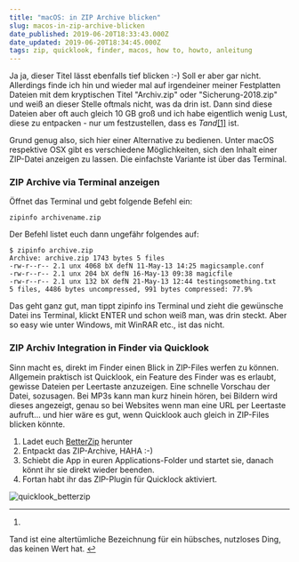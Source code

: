 ```yaml
---
title: "macOS: in ZIP Archive blicken"
slug: macos-in-zip-archive-blicken
date_published: 2019-06-20T18:33:43.000Z
date_updated: 2019-06-20T18:34:45.000Z
tags: zip, quicklook, finder, macos, how to, howto, anleitung
---
```


Ja ja, dieser Titel lässt ebenfalls tief blicken :-) Soll er aber gar nicht. Allerdings finde ich hin und wieder mal auf irgendeiner meiner Festplatten Dateien mit dem kryptischen Titel "Archiv.zip" oder "Sicherung-2018.zip" und weiß an dieser Stelle oftmals nicht, was da drin ist. Dann sind diese Dateien aber oft auch gleich 10 GB groß und ich habe eigentlich wenig Lust, diese zu entpacken - nur um festzustellen, dass es *Tand*[[1]](#fn1) ist.

Grund genug also, sich hier einer Alternative zu bedienen. Unter macOS respektive OSX gibt es verschiedene Möglichkeiten, sich den Inhalt einer ZIP-Datei anzeigen zu lassen. Die einfachste Variante ist über das Terminal.

### ZIP Archive via Terminal anzeigen

Öffnet das Terminal und gebt folgende Befehl ein:

`zipinfo archivename.zip`

Der Befehl listet euch dann ungefähr folgendes auf:

    $ zipinfo archive.zip
    Archive: archive.zip 1743 bytes 5 files
    -rw-r--r-- 2.1 unx 4068 bX defN 11-May-13 14:25 magicsample.conf
    -rw-r--r-- 2.1 unx 204 bX defN 16-May-13 09:38 magicfile
    -rw-r--r-- 2.1 unx 132 bX defN 21-May-13 12:44 testingsomething.txt
    5 files, 4486 bytes uncompressed, 991 bytes compressed: 77.9%
    

Das geht ganz gut, man tippt zipinfo ins Terminal und zieht die gewünsche Datei ins Terminal, klickt ENTER und schon weiß man, was drin steckt. Aber so easy wie unter Windows, mit WinRAR etc., ist das nicht.

### ZIP Archiv Integration in Finder via Quicklook

Sinn macht es, direkt im Finder einen Blick in ZIP-Files werfen zu können. Allgemein praktisch ist Quicklook, ein Feature des Finder was es erlaubt, gewisse Dateien per Leertaste anzuzeigen. Eine schnelle Vorschau der Datei, sozusagen. Bei MP3s kann man kurz hinein hören, bei Bildern wird dieses angezeigt, genau so bei Websites wenn man eine URL per Leertaste aufruft… und hier wäre es gut, wenn Quicklook auch gleich in ZIP-Files blicken könnte.

1. Ladet euch [BetterZip](http://macitbetter.com/BetterZip-Quick-Look-Generator/) herunter
2. Entpackt das ZIP-Archive, HAHA :-)
3. Schiebt die App in euren Applications-Folder und startet sie, danach könnt ihr sie direkt wieder beenden.
4. Fortan habt ihr das ZIP-Plugin für Quicklock aktiviert.

![quicklook_betterzip](__GHOST_URL__/content/images/2019/06/quicklook_betterzip.png)

---

1. 
Tand ist eine altertümliche Bezeichnung für ein hübsches, nutzloses Ding, das keinen Wert hat. [↩︎](#fnref1)
